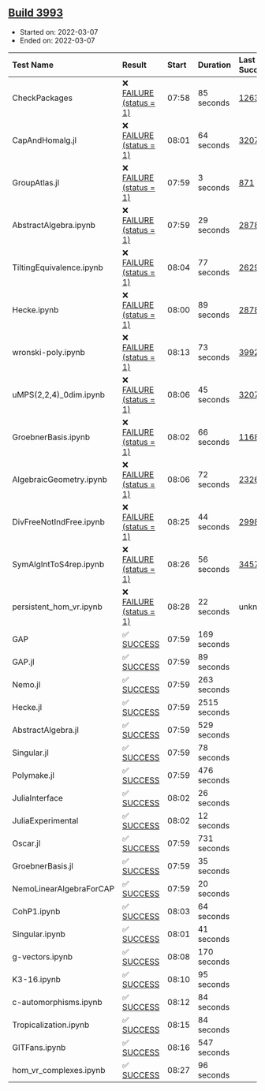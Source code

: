 ## [Build 3993](https://oscarci.mathematik.uni-kl.de/job/oscar-stable/3993/)

* Started on: 2022-03-07
* Ended on: 2022-03-07

| Test Name    | Result | Start | Duration | Last Success | First Failure |
|:-------------|:-------|:------|:---------|:-------------|:--------------|
| CheckPackages | ❌ [FAILURE (status = 1)](https://oscarci.mathematik.uni-kl.de/job/oscar-stable/3993/artifact/logs/build-3993/CheckPackages.log) | 07:58 | 85 seconds | [1263](https://oscarci.mathematik.uni-kl.de/job/oscar-stable/1263/) | [1264](https://oscarci.mathematik.uni-kl.de/job/oscar-stable/1264/) |
| CapAndHomalg.jl | ❌ [FAILURE (status = 1)](https://oscarci.mathematik.uni-kl.de/job/oscar-stable/3993/artifact/logs/build-3993/CapAndHomalg.jl.log) | 08:01 | 64 seconds | [3207](https://oscarci.mathematik.uni-kl.de/job/oscar-stable/3207/) | [3208](https://oscarci.mathematik.uni-kl.de/job/oscar-stable/3208/) |
| GroupAtlas.jl | ❌ [FAILURE (status = 1)](https://oscarci.mathematik.uni-kl.de/job/oscar-stable/3993/artifact/logs/build-3993/GroupAtlas.jl.log) | 07:59 | 3 seconds | [871](https://oscarci.mathematik.uni-kl.de/job/oscar-stable/871/) | [872](https://oscarci.mathematik.uni-kl.de/job/oscar-stable/872/) |
| AbstractAlgebra.ipynb | ❌ [FAILURE (status = 1)](https://oscarci.mathematik.uni-kl.de/job/oscar-stable/3993/artifact/logs/build-3993/AbstractAlgebra.ipynb.log) | 07:59 | 29 seconds | [2878](https://oscarci.mathematik.uni-kl.de/job/oscar-stable/2878/) | [2879](https://oscarci.mathematik.uni-kl.de/job/oscar-stable/2879/) |
| TiltingEquivalence.ipynb | ❌ [FAILURE (status = 1)](https://oscarci.mathematik.uni-kl.de/job/oscar-stable/3993/artifact/logs/build-3993/TiltingEquivalence.ipynb.log) | 08:04 | 77 seconds | [2629](https://oscarci.mathematik.uni-kl.de/job/oscar-stable/2629/) | [2630](https://oscarci.mathematik.uni-kl.de/job/oscar-stable/2630/) |
| Hecke.ipynb | ❌ [FAILURE (status = 1)](https://oscarci.mathematik.uni-kl.de/job/oscar-stable/3993/artifact/logs/build-3993/Hecke.ipynb.log) | 08:00 | 89 seconds | [2878](https://oscarci.mathematik.uni-kl.de/job/oscar-stable/2878/) | [2879](https://oscarci.mathematik.uni-kl.de/job/oscar-stable/2879/) |
| wronski-poly.ipynb | ❌ [FAILURE (status = 1)](https://oscarci.mathematik.uni-kl.de/job/oscar-stable/3993/artifact/logs/build-3993/wronski-poly.ipynb.log) | 08:13 | 73 seconds | [3992](https://oscarci.mathematik.uni-kl.de/job/oscar-stable/3992/) | [3993](https://oscarci.mathematik.uni-kl.de/job/oscar-stable/3993/) |
| uMPS(2,2,4)_0dim.ipynb | ❌ [FAILURE (status = 1)](https://oscarci.mathematik.uni-kl.de/job/oscar-stable/3993/artifact/logs/build-3993/uMPS-2-2-4-_0dim.ipynb.log) | 08:06 | 45 seconds | [3207](https://oscarci.mathematik.uni-kl.de/job/oscar-stable/3207/) | [3208](https://oscarci.mathematik.uni-kl.de/job/oscar-stable/3208/) |
| GroebnerBasis.ipynb | ❌ [FAILURE (status = 1)](https://oscarci.mathematik.uni-kl.de/job/oscar-stable/3993/artifact/logs/build-3993/GroebnerBasis.ipynb.log) | 08:02 | 66 seconds | [1168](https://oscarci.mathematik.uni-kl.de/job/oscar-stable/1168/) | [1169](https://oscarci.mathematik.uni-kl.de/job/oscar-stable/1169/) |
| AlgebraicGeometry.ipynb | ❌ [FAILURE (status = 1)](https://oscarci.mathematik.uni-kl.de/job/oscar-stable/3993/artifact/logs/build-3993/AlgebraicGeometry.ipynb.log) | 08:06 | 72 seconds | [2326](https://oscarci.mathematik.uni-kl.de/job/oscar-stable/2326/) | [2327](https://oscarci.mathematik.uni-kl.de/job/oscar-stable/2327/) |
| DivFreeNotIndFree.ipynb | ❌ [FAILURE (status = 1)](https://oscarci.mathematik.uni-kl.de/job/oscar-stable/3993/artifact/logs/build-3993/DivFreeNotIndFree.ipynb.log) | 08:25 | 44 seconds | [2998](https://oscarci.mathematik.uni-kl.de/job/oscar-stable/2998/) | [2999](https://oscarci.mathematik.uni-kl.de/job/oscar-stable/2999/) |
| SymAlgIntToS4rep.ipynb | ❌ [FAILURE (status = 1)](https://oscarci.mathematik.uni-kl.de/job/oscar-stable/3993/artifact/logs/build-3993/SymAlgIntToS4rep.ipynb.log) | 08:26 | 56 seconds | [3457](https://oscarci.mathematik.uni-kl.de/job/oscar-stable/3457/) | [3458](https://oscarci.mathematik.uni-kl.de/job/oscar-stable/3458/) |
| persistent_hom_vr.ipynb | ❌ [FAILURE (status = 1)](https://oscarci.mathematik.uni-kl.de/job/oscar-stable/3993/artifact/logs/build-3993/persistent_hom_vr.ipynb.log) | 08:28 | 22 seconds | unknown | unknown |
| GAP | ✅ [SUCCESS](https://oscarci.mathematik.uni-kl.de/job/oscar-stable/3993/artifact/logs/build-3993/GAP.log) | 07:59 | 169 seconds |  |  |
| GAP.jl | ✅ [SUCCESS](https://oscarci.mathematik.uni-kl.de/job/oscar-stable/3993/artifact/logs/build-3993/GAP.jl.log) | 07:59 | 89 seconds |  |  |
| Nemo.jl | ✅ [SUCCESS](https://oscarci.mathematik.uni-kl.de/job/oscar-stable/3993/artifact/logs/build-3993/Nemo.jl.log) | 07:59 | 263 seconds |  |  |
| Hecke.jl | ✅ [SUCCESS](https://oscarci.mathematik.uni-kl.de/job/oscar-stable/3993/artifact/logs/build-3993/Hecke.jl.log) | 07:59 | 2515 seconds |  |  |
| AbstractAlgebra.jl | ✅ [SUCCESS](https://oscarci.mathematik.uni-kl.de/job/oscar-stable/3993/artifact/logs/build-3993/AbstractAlgebra.jl.log) | 07:59 | 529 seconds |  |  |
| Singular.jl | ✅ [SUCCESS](https://oscarci.mathematik.uni-kl.de/job/oscar-stable/3993/artifact/logs/build-3993/Singular.jl.log) | 07:59 | 78 seconds |  |  |
| Polymake.jl | ✅ [SUCCESS](https://oscarci.mathematik.uni-kl.de/job/oscar-stable/3993/artifact/logs/build-3993/Polymake.jl.log) | 07:59 | 476 seconds |  |  |
| JuliaInterface | ✅ [SUCCESS](https://oscarci.mathematik.uni-kl.de/job/oscar-stable/3993/artifact/logs/build-3993/JuliaInterface.log) | 08:02 | 26 seconds |  |  |
| JuliaExperimental | ✅ [SUCCESS](https://oscarci.mathematik.uni-kl.de/job/oscar-stable/3993/artifact/logs/build-3993/JuliaExperimental.log) | 08:02 | 12 seconds |  |  |
| Oscar.jl | ✅ [SUCCESS](https://oscarci.mathematik.uni-kl.de/job/oscar-stable/3993/artifact/logs/build-3993/Oscar.jl.log) | 07:59 | 731 seconds |  |  |
| GroebnerBasis.jl | ✅ [SUCCESS](https://oscarci.mathematik.uni-kl.de/job/oscar-stable/3993/artifact/logs/build-3993/GroebnerBasis.jl.log) | 07:59 | 35 seconds |  |  |
| NemoLinearAlgebraForCAP | ✅ [SUCCESS](https://oscarci.mathematik.uni-kl.de/job/oscar-stable/3993/artifact/logs/build-3993/NemoLinearAlgebraForCAP.log) | 07:59 | 20 seconds |  |  |
| CohP1.ipynb | ✅ [SUCCESS](https://oscarci.mathematik.uni-kl.de/job/oscar-stable/3993/artifact/logs/build-3993/CohP1.ipynb.log) | 08:03 | 64 seconds |  |  |
| Singular.ipynb | ✅ [SUCCESS](https://oscarci.mathematik.uni-kl.de/job/oscar-stable/3993/artifact/logs/build-3993/Singular.ipynb.log) | 08:01 | 41 seconds |  |  |
| g-vectors.ipynb | ✅ [SUCCESS](https://oscarci.mathematik.uni-kl.de/job/oscar-stable/3993/artifact/logs/build-3993/g-vectors.ipynb.log) | 08:08 | 170 seconds |  |  |
| K3-16.ipynb | ✅ [SUCCESS](https://oscarci.mathematik.uni-kl.de/job/oscar-stable/3993/artifact/logs/build-3993/K3-16.ipynb.log) | 08:10 | 95 seconds |  |  |
| c-automorphisms.ipynb | ✅ [SUCCESS](https://oscarci.mathematik.uni-kl.de/job/oscar-stable/3993/artifact/logs/build-3993/c-automorphisms.ipynb.log) | 08:12 | 84 seconds |  |  |
| Tropicalization.ipynb | ✅ [SUCCESS](https://oscarci.mathematik.uni-kl.de/job/oscar-stable/3993/artifact/logs/build-3993/Tropicalization.ipynb.log) | 08:15 | 84 seconds |  |  |
| GITFans.ipynb | ✅ [SUCCESS](https://oscarci.mathematik.uni-kl.de/job/oscar-stable/3993/artifact/logs/build-3993/GITFans.ipynb.log) | 08:16 | 547 seconds |  |  |
| hom_vr_complexes.ipynb | ✅ [SUCCESS](https://oscarci.mathematik.uni-kl.de/job/oscar-stable/3993/artifact/logs/build-3993/hom_vr_complexes.ipynb.log) | 08:27 | 96 seconds |  |  |
